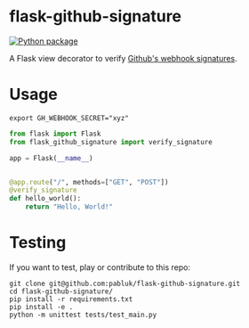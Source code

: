 # flask-github-signature

[![Python package](https://github.com/pabluk/flask-github-signature/workflows/Python%20package/badge.svg)](https://github.com/pabluk/flask-github-signature/actions?query=workflow%3A%22Python+package%22)

A Flask view decorator to verify [Github's webhook signatures](https://docs.github.com/en/free-pro-team@latest/developers/webhooks-and-events/securing-your-webhooks).

# Usage

```console
export GH_WEBHOOK_SECRET="xyz"
```

```python
from flask import Flask
from flask_github_signature import verify_signature 

app = Flask(__name__)


@app.route("/", methods=["GET", "POST"])
@verify_signature
def hello_world():
    return "Hello, World!"
```

# Testing

If you want to test, play or contribute to this repo:

```console
git clone git@github.com:pabluk/flask-github-signature.git
cd flask-github-signature/
pip install -r requirements.txt
pip install -e .
python -m unittest tests/test_main.py
```
